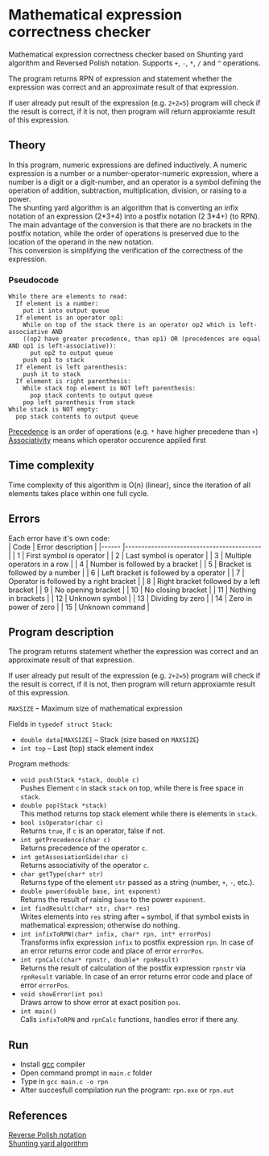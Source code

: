 # Mathematical expression correctness checker
Mathematical expression сorrectness checker based on Shunting yard algorithm and Reversed Polish notation. Supports `+`, `-`, `*`, `/` and `^` operations.

The program returns RPN of expression and statement whether the expression was correct and an approximate result of that expression.

If user already put result of the expression (e.g. `2+2=5`) program will check if the result is correct, if it is not, then program will return approxiamte result of this expression.

## Theory
In this program, numeric expressions are defined inductively. A numeric expression is a number or a number-operator-numeric expression, where a number is a digit or a digit-number, and an operator is a symbol defining the operation of addition, subtraction, multiplication, division, or raising to a power.  
The shunting yard algorithm is an algorithm that is converting an infix notation of an expression (2\*3+4) into a postfix notation (2 3\*4+) (to RPN). The main advantage of the conversion is that there are no brackets in the postfix notation, while the order of operations is preserved due to the location of the operand in the new notation.  
This conversion is simplifying the verification of the correctness of the expression.

### Pseudocode
```
While there are elements to read:
  If element is a number:
    put it into output queue
  If element is an operator op1:
    While on top of the stack there is an operator op2 which is left-associative AND
    ((op2 have greater precedence, than op1) OR (precedences are equal AND op1 is left-associative)):
      put op2 to output queue
    push op1 to stack
  If element is left parenthesis:
    push it to stack
  If element is right parenthesis:
    While stack top element is NOT left parenthesis:
      pop stack contents to output queue
    pop left parenthesis from stack
While stack is NOT empty:
  pop stack contents to output queue
```
[Precedence](https://en.wikipedia.org/wiki/Order_of_operations) is an order of operations (e.g. `*` have higher precedene than `+`)  
[Associativity](https://www.geeksforgeeks.org/operator-precedence-and-associativity-in-c/) means which operator occurence applied first

## Time complexity
Time complexity of this algorithm is O(n) (linear), since the iteration of all elements takes place within one full cycle.

## Errors
Each error have it's own code:  
| Code 	| Error description                        	|
|------	|------------------------------------------	|
| 1    	| First symbol is operator                 	|
| 2    	| Last symbol is operator                  	|
| 3    	| Multiple operators in a row              	|
| 4    	| Number is followed by a bracket          	|
| 5    	| Bracket is followed by a number          	|
| 6    	| Left bracket is followed by a operator   	|
| 7    	| Operator is followed by a right bracket  	|
| 8    	| Right bracket followed by a left bracket 	|
| 9    	| No opening bracket                       	|
| 10   	| No closing bracket                       	|
| 11   	| Nothing in brackets                      	|
| 12   	| Unknown symbol                           	|
| 13   	| Dividing by zero                         	|
| 14   	| Zero in power of zero                    	|
| 15   	| Unknown command                          	|

## Program description
The program returns statement whether the expression was correct and an approximate result of that expression.

If user already put result of the expression (e.g. `2+2=5`) program will check if the result is correct, if it is not, then program will return approxiamte result of this expression.

`MAXSIZE` – Maximum size of mathematical expression

Fields in `typedef struct Stack`:
- `double data[MAXSIZE]` – Stack (size based on `MAXSIZE`)
- `int top` – Last (top) stack element index

Program methods:
- `void push(Stack *stack, double c)`  
Pushes Element `c` in stack `stack` on top, while there is free space in `stack`.
- `double pop(Stack *stack)`  
This method returns top stack element while there is elements in `stack`.
- `bool isOperator(char c)`  
Returns `true`, if `c` is an operator, false if not.
- `int getPrecedence(char c)`  
Returns precedence of the operator `c`.
- `int getAssosiationSide(char c)`  
Returns associativity of the operator `c`.
- `char getType(char* str)`  
Returns type of the element `str` passed as a string (number, `+`, `-`, etc.).
- `double power(double base, int exponent)`  
Returns the result of raising `base` to the power `exponent`.
- `int findResult(char* str, char* res)`  
Writes elements into `res` string after `=` symbol, if that symbol exists in mathematical expression; otherwise do nothing.
- `int infixToRPN(char* infix, char* rpn, int* errorPos)`  
Transforms infix expression `infix` to postfix expression `rpn`. In case of an error returns error code and place of error `errorPos`.
- `int rpnCalc(char* rpnstr, double* rpnResult)`  
Returns the result of calculation of the postfix expression `rpnstr` via `rpnResult` variable. In case of an error returns error code and place of error `errorPos`.
- `void showError(int pos)`  
Draws arrow to show error at exact position `pos`.
- `int main()`  
Calls `infixToRPN` and `rpnCalc` functions, handles error if there any.

## Run
- Install [gcc](https://gcc.gnu.org/install/binaries.html) compiler
- Open command prompt in `main.c` folder
- Type in `gcc main.c -o rpn`
- After succesfull compilation run the program: `rpn.exe` or `rpn.out`

## References
[Reverse Polish notation](https://en.wikipedia.org/wiki/Reverse_Polish_notation)  
[Shunting yard algorithm](https://en.wikipedia.org/wiki/Shunting_yard_algorithm)

